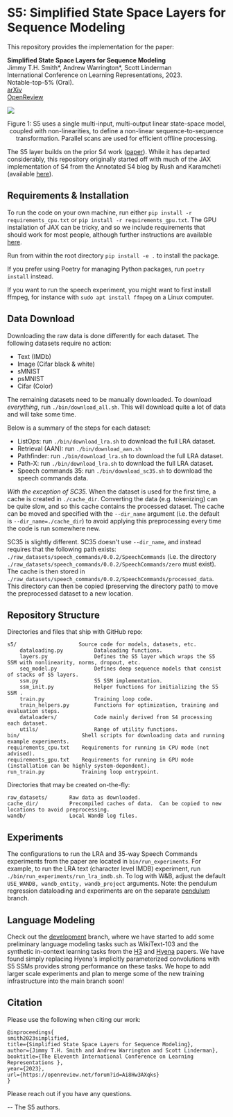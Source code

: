 # S5: Simplified State Space Layers for Sequence Modeling

This repository provides the implementation for the
paper:

**Simplified State Space Layers for Sequence Modeling**  
Jimmy T.H. Smith\*, Andrew Warrington\*, Scott Linderman  
International Conference on Learning Representations, 2023.  
Notable-top-5% (Oral).  
[arXiv](https://arxiv.org/abs/2208.04933)  
[OpenReview](https://openreview.net/forum?id=Ai8Hw3AXqks)

![](./docs/figures/pngs/s5-matrix-blocks.png)

<p style="text-align: center;">
Figure 1:  S5 uses a single multi-input, multi-output linear state-space model, coupled with non-linearities, to define a non-linear sequence-to-sequence transformation. Parallel scans are used for efficient offline processing. 
</p>

The S5 layer builds on the prior S4 work ([paper](https://arxiv.org/abs/2111.00396)). While it has departed considerably, this repository originally started off with much of the JAX implementation of S4 from the
Annotated S4 blog by Rush and Karamcheti (available [here](https://github.com/srush/annotated-s4)).

## Requirements & Installation

To run the code on your own machine, run either `pip install -r requirements_cpu.txt` or `pip install -r requirements_gpu.txt`. The GPU installation of JAX can be tricky, and so we include requirements that should work for most people, although further instructions are available [here](https://github.com/google/jax#installation).

Run from within the root directory `pip install -e .` to install the package.

If you prefer using Poetry for managing Python packages, run `poetry install` instead.

If you want to run the speech experiment, you might want to first install ffmpeg, for instance with `sudo apt install ffmpeg` on a Linux computer.

## Data Download

Downloading the raw data is done differently for each dataset. The following datasets require no action:

- Text (IMDb)
- Image (Cifar black & white)
- sMNIST
- psMNIST
- Cifar (Color)

The remaining datasets need to be manually downloaded. To download _everything_, run `./bin/download_all.sh`. This will download quite a lot of data and will take some time.

Below is a summary of the steps for each dataset:

- ListOps: run `./bin/download_lra.sh` to download the full LRA dataset.
- Retrieval (AAN): run `./bin/download_aan.sh`
- Pathfinder: run `./bin/download_lra.sh` to download the full LRA dataset.
- Path-X: run `./bin/download_lra.sh` to download the full LRA dataset.
- Speech commands 35: run `./bin/download_sc35.sh` to download the speech commands data.

_With the exception of SC35._ When the dataset is used for the first time, a cache is created in `./cache_dir`. Converting the data (e.g. tokenizing) can be quite slow, and so this cache contains the processed dataset. The cache can be moved and specified with the `--dir_name` argument (i.e. the default is `--dir_name=./cache_dir`) to avoid applying this preprocessing every time the code is run somewhere new.

SC35 is slightly different. SC35 doesn't use `--dir_name`, and instead requires that the following path exists: `./raw_datasets/speech_commands/0.0.2/SpeechCommands` (i.e. the directory `./raw_datasets/speech_commands/0.0.2/SpeechCommands/zero` must exist). The cache is then stored in `./raw_datasets/speech_commands/0.0.2/SpeechCommands/processed_data`. This directory can then be copied (preserving the directory path) to move the preprocessed dataset to a new location.

## Repository Structure

Directories and files that ship with GitHub repo:

```
s5/                    Source code for models, datasets, etc.
    dataloading.py          Dataloading functions.
    layers.py               Defines the S5 layer which wraps the S5 SSM with nonlinearity, norms, dropout, etc.
    seq_model.py            Defines deep sequence models that consist of stacks of S5 layers.
    ssm.py                  S5 SSM implementation.
    ssm_init.py             Helper functions for initializing the S5 SSM .
    train.py                Training loop code.
    train_helpers.py        Functions for optimization, training and evaluation steps.
    dataloaders/            Code mainly derived from S4 processing each dataset.
    utils/                  Range of utility functions.
bin/                    Shell scripts for downloading data and running example experiments.
requirements_cpu.txt    Requirements for running in CPU mode (not advised).
requirements_gpu.txt    Requirements for running in GPU mode (installation can be highly system-dependent).
run_train.py            Training loop entrypoint.
```

Directories that may be created on-the-fly:

```
raw_datasets/       Raw data as downloaded.
cache_dir/          Precompiled caches of data.  Can be copied to new locations to avoid preprocessing.
wandb/              Local WandB log files.
```

## Experiments

The configurations to run the LRA and 35-way Speech Commands experiments from the paper are located in `bin/run_experiments`. For example,
to run the LRA text (character level IMDB) experiment, run `./bin/run_experiments/run_lra_imdb.sh`.
To log with W&B, adjust the default `USE_WANDB, wandb_entity, wandb_project` arguments.
Note: the pendulum
regression dataloading and experiments are on the separate [pendulum](https://github.com/lindermanlab/S5/tree/pendulum) branch.

## Language Modeling

Check out the [development](https://github.com/lindermanlab/S5/tree/development) branch, where we have started to add some preliminary language modeling tasks such
as WikiText-103 and the synthetic in-context learning tasks from the [H3](https://arxiv.org/abs/2212.14052) and [Hyena](https://arxiv.org/abs/2302.10866) papers.
We have found simply replacing Hyena's implicitly parameterized convolutions with S5 SSMs provides strong performance on these tasks.
We hope to add larger scale experiments and plan to merge some of the new training infrastructure into the main branch soon!

## Citation

Please use the following when citing our work:

```
@inproceedings{
smith2023simplified,
title={Simplified State Space Layers for Sequence Modeling},
author={Jimmy T.H. Smith and Andrew Warrington and Scott Linderman},
booktitle={The Eleventh International Conference on Learning Representations },
year={2023},
url={https://openreview.net/forum?id=Ai8Hw3AXqks}
}
```

Please reach out if you have any questions.

-- The S5 authors.
